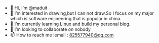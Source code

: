 - 👋 Hi, I’m @maduit
- 👀 I’m interested in drawing,but I can not draw.So I focus on my major which is software enjineering that is popular in china.
- 🌱 I’m currently learning Linux and build my personal blog.
- 💞️ I’m looking to collaborate on nobody
- 📫 How to reach me :email : 825577940@qq.com

<!---
maduit/maduit is a ✨ special ✨ repository because its `README.md` (this file) appears on your GitHub profile.
You can click the Preview link to take a look at your changes.
--->
